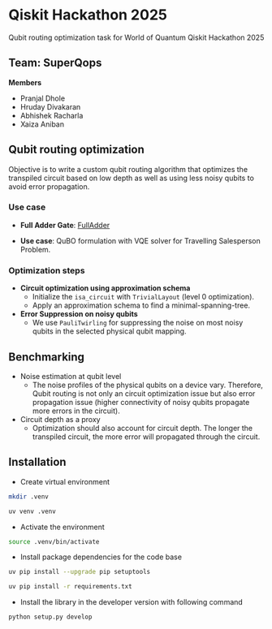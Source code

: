# Qiskit Hackathon 2025 

Qubit routing optimization task for World of Quantum Qiskit Hackathon 2025

## Team: SuperQops

**Members**

- Pranjal Dhole
- Hruday Divakaran
- Abhishek Racharla
- Xaiza Aniban

## Qubit routing optimization

Objective is to write a custom qubit routing algorithm that optimizes the transpiled circuit based on low depth as well as using less noisy qubits to avoid error propagation.

### Use case
- **Full Adder Gate**: [FullAdder](https://docs.quantum.ibm.com/api/qiskit/qiskit.circuit.library.FullAdderGate)

- **Use case**: QuBO formulation with VQE solver for Travelling Salesperson Problem.

### Optimization steps

- **Circuit optimization using approximation schema**
  - Initialize the `isa_circuit` with `TrivialLayout` (level 0 optimization).
  - Apply an approximation schema to find a minimal-spanning-tree.
- **Error Suppression on noisy qubits**
  - We use `PauliTwirling` for suppressing the noise on most noisy qubits in the selected physical qubit mapping.

## Benchmarking

- Noise estimation at qubit level
  - The noise profiles of the physical qubits on a device vary. Therefore, Qubit routing is not only an circuit optimization issue but also error propagation issue (higher connectivity of noisy qubits propagate more errors in the circuit).
- Circuit depth as a proxy
  - Optimization should also account for circuit depth. The longer the transpiled circuit, the more error will propagated through the circuit.

## Installation

- Create virtual environment

```bash
mkdir .venv
```

```bash
uv venv .venv
```

- Activate the environment
```bash
source .venv/bin/activate
```

- Install package dependencies for the code base

```bash
uv pip install --upgrade pip setuptools
```

```bash
uv pip install -r requirements.txt
```

- Install the library in the developer version with following command

```bash
python setup.py develop
```
